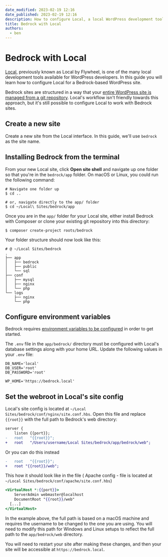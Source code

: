 ```yaml
---
date_modified: 2023-02-19 12:16
date_published: 2023-02-19 12:16
description: How to configure Local, a local WordPress development tool, for a Bedrock-based WordPress site.
title: Bedrock with Local
authors:
  - ben
---
```


# Bedrock with Local

[Local](https://localwp.com/), previously known as Local by Flywheel, is one of the many local development tools available for WordPress developers. In this guide you will learn how to configure Local for a Bedrock-based WordPress site.

Bedrock sites are structured in a way that your [entire WordPress site is managed from a git repository](https://roots.io/bedrock/docs/folder-structure/). Local's workflow isn't friendly towards this approach, but it's still possible to configure Local to work with Bedrock sites.

## Create a new site

Create a new site from the Local interface. In this guide, we'll use `bedrock` as the site name.

## Installing Bedrock from the terminal

From your new Local site, click **Open site shell** and navigate up one folder so that you're in the `bedrock/app` folder. On macOS or Linux, you could run the following command:

```shell
# Navigate one folder up
$ cd ..

# or, navigate directly to the app/ folder
$ cd ~/Local\ Sites/bedrock/app
```

Once you are in the `app/` folder for your Local site, either install Bedrock with Composer or clone your existing git repository into this directory:

```shell
$ composer create-project roots/bedrock
```

Your folder structure should now look like this:

```shell
# @ ~/Local Sites/bedrock
.
├── app
│   ├── bedrock
│   ├── public
│   └── sql
├── conf
│   ├── mysql
│   ├── nginx
│   └── php
└── logs
    ├── nginx
    └── php
```

## Configure environment variables

Bedrock requires [environment variables to be configured](https://roots.io/bedrock/docs/installation/#getting-started) in order to get started.

The `.env` file in the `app/bedrock/` directory must be configured with Local's database settings along with your home URL. Update the following values in your `.env` file:

```plaintext
DB_NAME='local'
DB_USER='root'
DB_PASSWORD='root'

WP_HOME='https://bedrock.local'
```

## Set the webroot in Local's site config

Local's site config is located at `~/Local Sites/bedrock/conf/nginx/site.conf.hbs`. Open this file and replace `{{root}}` with the full path to Bedrock's web directory:

```diff
server {
    listen {{port}};
-   root   "{{root}}";
+   root   "/Users/username/Local Sites/bedrock/app/bedrock/web";
```
Or you can do this instead
```diff
-   root   "{{root}}";
+   root "{{root}}/web";
```

This how it should look like in the file ( Apache config - file is located at `~/Local Sites/bedrock/conf/apache/site.conf.hbs`)

```hbs
<VirtualHost *:{{port}}>
	ServerAdmin webmaster@localhost
	DocumentRoot "{{root}}/web"
  [...]
</VirtualHost> 
```
In the example above, the full path is based on a macOS machine and requires the username to be changed to the one you are using. You will need to modify this path for Windows and Linux setups to reflect the full path to the `app/bedrock/web` directory.

You will need to restart your site after making these changes, and then your site will be accessible at `https://bedrock.local`.

